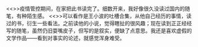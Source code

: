 <<>>疫情管控期间，在家把此书读完了。细数开来，我好像很久没读过国内的随笔，有种陌生感。
<<>>可以看作是王小波的吐槽合集，从他自己经历的事情，读过的书，衍生一些看法。之前读他的小说，觉得瞎扯的很风趣；现在读到正正经经写的随笔，虽然仍旧耍嘴皮子，但写的是叙实，便缺了点意思。我还是喜欢虚假的文学作品——看到对事实的论述，就感觉浑身难受。
